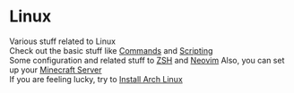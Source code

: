# Linux
Various stuff related to Linux  
Check out the basic stuff like [Commands](./Commands.md) and [Scripting](./Scripting.md)  
Some configuration and related stuff to [ZSH](./ZSH.md) and [Neovim](./Neovim.md)
Also, you can set up your [Minecraft Server](./MinecraftServer.md)  
If you are feeling lucky, try to [Install Arch Linux](./Arch.md)  

